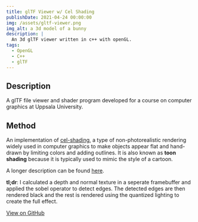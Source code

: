 ```yaml
---
title: glTF Viewer w/ Cel Shading
publishDate: 2021-04-24 00:00:00
img: /assets/gltf-viewer.png
img_alt: a 3d model of a bunny
description: |
  An 3d glTF viewer written in c++ with openGL.
tags:
  - OpenGL
  - C++
  - glTF
---
```


## Description
A glTF file viewer and shader program developed for a course on computer graphics at Uppsala University. 

## Method
An implementation of [cel-shading](https://en.wikipedia.org/wiki/Cel_shading), a type of non-photorealistic rendering widely used in computer graphics to make objects appear flat and hand-drawn by limiting colors and adding outlines. It is also known as __toon shading__ because it is typically used to mimic the style of a cartoon. 

A longer description can be found [here](https://github.com/kaischuygon/gltf_viewer/blob/main/report/finalReport.pdf). 

__tl;dr__: I calculated a depth and normal texture in a seperate framebuffer and applied the sobel operator to detect edges. The detected edges are then rendered black and the rest is rendered using the quantized lighting to create the full effect.

[View on GitHub](https://github.com/kaischuygon/gltf_viewer)